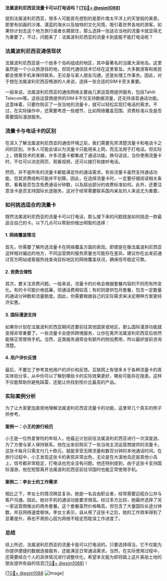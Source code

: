 **法属波利尼西亚流量卡可以打电话吗？[[TG💪+ @esim1088](https://t.me/s/esim1088)]**

提到法属波利尼西亚，很多人可能首先想到的是那片南太平洋上的天堂般的美景。那里有如画的沙滩、湛蓝的海水以及独特的文化风情，吸引着世界各地的游客。如果你计划去这个地方旅行或者长期居住，那么选择一张适合当地的流量卡就显得尤为重要了。不过，问题来了：法属波利尼西亚的流量卡到底能不能打电话呢？

### 法属波利尼西亚通信现状

法属波利尼西亚是一个由多个岛屿组成的地区，其中最著名的当属大溪地岛。这里虽然是一个小众旅游目的地，但现代通信技术已经在这里普及。大多数游客和居民都会使用手机来保持联系，无论是与家人朋友沟通，还是处理工作事务。因此，对于想在法属波利尼西亚畅游的人来说，选择一张合适的SIM卡至关重要。

一般来说，法属波利尼西亚的通信网络主要由几家运营商提供服务，包括Tahiti Telecom等。这些运营商提供的SIM卡不仅支持数据流量，还支持语音通话功能。这意味着，只要你购买了一张当地的流量卡，就可以轻松实现打电话的需求。不过，在实际操作中，还需要考虑一些细节，比如网络覆盖范围、资费标准以及是否需要国际漫游服务。

### 流量卡与电话卡的区别

在深入了解法属波利尼西亚的通信环境之前，我们需要先弄清楚流量卡和电话卡之间的区别。许多人可能会误以为流量卡只能用来上网，而无法用于打电话。但实际上，随着技术的发展，许多流量卡都集成了通话功能。换句话说，当你使用流量卡时，不仅可以浏览网页、观看视频，还可以拨打和接听电话。

然而，并不是所有的流量卡都能满足你的通话需求。有些流量卡虽然支持通话功能，但其资费结构可能并不划算。因此，在选择流量卡时，一定要仔细阅读相关条款，看看是否包含免费通话分钟数，以及超出部分的收费标准如何。此外，还要注意该卡是否支持国际长途服务，这对于经常需要联系国内亲友的人来说尤为重要。

### 如何挑选适合的流量卡

既然法属波利尼西亚的流量卡可以打电话，那么接下来的问题就是如何挑选一款最适合自己的卡。以下几点可以帮助你做出明智的选择：

#### 1. 网络覆盖情况

首先，你需要了解所选流量卡在网络覆盖方面的表现。即使是在像法属波利尼西亚这样相对偏远的地方，不同运营商的服务质量也可能存在差异。建议你在出发前通过官方网站或客服热线查询目标地区的网络覆盖状况，确保信号稳定可靠。

#### 2. 资费合理性

其次，要关注资费问题。一般来说，流量卡的价格会根据套餐内容的不同而有所变化。有的卡可能价格低廉，但通话费用较高；有的则提供包月套餐，包含一定数量的通话分钟数和流量额度。因此，你需要根据自己的实际需求来决定哪种方案更经济实惠。

#### 3. 国际漫游支持

如果你计划在法属波利尼西亚期间还要前往其他国家或地区，那么国际漫游功能就变得非常重要了。一些流量卡会提供跨境服务，让你在离开法属波利尼西亚后依然能够正常使用手机。当然，这类服务通常会有额外的附加费用，所以最好提前咨询清楚。

#### 4. 用户评价反馈

最后，不要忘了参考其他用户的评价和反馈。互联网上有很多关于各种流量卡的真实体验分享，从中你可以了解到哪些卡的实际效果更好，哪些可能存在隐患。这样不仅能帮助你避免踩雷，还能让你找到性价比最高的产品。

### 实际案例分析

为了让大家更加直观地理解法属波利尼西亚流量卡的功能，这里举几个真实的例子供参考。

#### 案例一：小王的旅行经历

小王是一位热爱冒险的年轻人，他最近计划前往法属波利尼西亚进行一次深度游。为了方便与家人保持联系，他在出发前购买了一张当地主流运营商提供的流量卡。这张卡每月只需支付几十欧元，就能享受无限流量和数百分钟的本地通话时间。在旅行过程中，小王发现这张卡的表现非常出色，无论是在大溪地岛还是其他小岛上，信号都非常稳定，打电话也完全没有问题。他还特别提到，由于这张卡支持国际漫游，他在短暂离开法属波利尼西亚前往邻国时也能正常使用手机。

#### 案例二：李女士的工作需求

相比之下，李女士的情况稍显复杂。她是一名自由职业者，经常需要远程办公并与客户沟通。因此，她对手机的通话功能要求很高。经过多方比较，她最终选择了另一家运营商推出的商务套餐。这个套餐虽然价格略高，但包含了大量国际长途分钟数，并且网络速度极快。李女士表示，自从用了这张卡之后，她的工作效率得到了显著提升，再也不用担心因为网络不稳定而耽误工作进度了。

### 总结

综上所述，法属波利尼西亚的流量卡是可以打电话的。只要选择得当，它不仅能为你提供便捷的数据连接服务，还能满足日常通话需求。当然，在实际使用过程中，还需要结合个人的具体情况进行调整优化。希望本文能为即将踏上这片美丽土地的朋友提供有益的信息[[TG💪+ @esim1088](https://t.me/s/esim1088)]！

[[TG💪+ @esim1088](https://t.me/s/esim1088) ![Image](https://i.postimg.cc/4NQfJmqS/Snipaste-2025-05-13-00-14-12.png)]